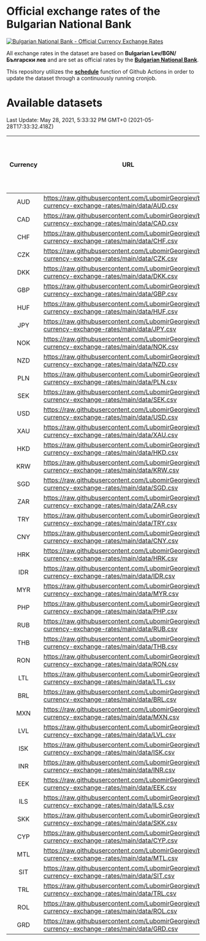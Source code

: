# Official exchange rates of the Bulgarian National Bank

[![Bulgarian National Bank - Official Currency Exchange Rates](https://github.com/LubomirGeorgiev/bnb-currency-exchange-rates/actions/workflows/update-rates.yml/badge.svg?branch=main)](https://github.com/LubomirGeorgiev/bnb-currency-exchange-rates/actions/workflows/update-rates.yml)

All exchange rates in the dataset are based on **Bulgarian Lev/BGN/Български лев** and are set as official rates by the [**Bulgarian National Bank**](https://www.bnb.bg/Statistics/StExternalSector/StExchangeRates/StERForeignCurrencies/index.htm?toLang=_EN).

This repository utilizes the [**schedule**](https://docs.github.com/en/actions/reference/events-that-trigger-workflows) function of Github Actions in order to update the dataset through a continuously running cronjob.

# Available datasets

<!-- START LINKS (DO NOT EVER FU*ING DELETE THIS COMMENT FOR THE LOVE OF YOUR LIFE!!! IF YOU ARE CURIOS HOW IT WORKS, YOU CAN HAVE A LOOK AT ./src/updateReadme.ts) -->

Last Update: May 28, 2021, 5:33:32 PM GMT+0 (2021-05-28T17:33:32.418Z)

| Currency | URL                                                                                             | Number of records | Number of missing days that were filled in |
| :------: | ----------------------------------------------------------------------------------------------- | :---------------: | :----------------------------------------: |
|   AUD    | https://raw.githubusercontent.com/LubomirGeorgiev/bnb-currency-exchange-rates/main/data/AUD.csv |       7786        |                    2405                    |
|   CAD    | https://raw.githubusercontent.com/LubomirGeorgiev/bnb-currency-exchange-rates/main/data/CAD.csv |       7786        |                    2405                    |
|   CHF    | https://raw.githubusercontent.com/LubomirGeorgiev/bnb-currency-exchange-rates/main/data/CHF.csv |       7786        |                    2405                    |
|   CZK    | https://raw.githubusercontent.com/LubomirGeorgiev/bnb-currency-exchange-rates/main/data/CZK.csv |       7786        |                    2405                    |
|   DKK    | https://raw.githubusercontent.com/LubomirGeorgiev/bnb-currency-exchange-rates/main/data/DKK.csv |       7786        |                    2405                    |
|   GBP    | https://raw.githubusercontent.com/LubomirGeorgiev/bnb-currency-exchange-rates/main/data/GBP.csv |       7786        |                    2405                    |
|   HUF    | https://raw.githubusercontent.com/LubomirGeorgiev/bnb-currency-exchange-rates/main/data/HUF.csv |       7786        |                    2405                    |
|   JPY    | https://raw.githubusercontent.com/LubomirGeorgiev/bnb-currency-exchange-rates/main/data/JPY.csv |       7786        |                    2405                    |
|   NOK    | https://raw.githubusercontent.com/LubomirGeorgiev/bnb-currency-exchange-rates/main/data/NOK.csv |       7786        |                    2405                    |
|   NZD    | https://raw.githubusercontent.com/LubomirGeorgiev/bnb-currency-exchange-rates/main/data/NZD.csv |       7786        |                    2405                    |
|   PLN    | https://raw.githubusercontent.com/LubomirGeorgiev/bnb-currency-exchange-rates/main/data/PLN.csv |       7786        |                    2405                    |
|   SEK    | https://raw.githubusercontent.com/LubomirGeorgiev/bnb-currency-exchange-rates/main/data/SEK.csv |       7786        |                    2405                    |
|   USD    | https://raw.githubusercontent.com/LubomirGeorgiev/bnb-currency-exchange-rates/main/data/USD.csv |       7786        |                    2405                    |
|   XAU    | https://raw.githubusercontent.com/LubomirGeorgiev/bnb-currency-exchange-rates/main/data/XAU.csv |       7786        |                    2407                    |
|   HKD    | https://raw.githubusercontent.com/LubomirGeorgiev/bnb-currency-exchange-rates/main/data/HKD.csv |       7484        |                    2314                    |
|   KRW    | https://raw.githubusercontent.com/LubomirGeorgiev/bnb-currency-exchange-rates/main/data/KRW.csv |       7484        |                    2314                    |
|   SGD    | https://raw.githubusercontent.com/LubomirGeorgiev/bnb-currency-exchange-rates/main/data/SGD.csv |       7484        |                    2314                    |
|   ZAR    | https://raw.githubusercontent.com/LubomirGeorgiev/bnb-currency-exchange-rates/main/data/ZAR.csv |       7484        |                    2314                    |
|   TRY    | https://raw.githubusercontent.com/LubomirGeorgiev/bnb-currency-exchange-rates/main/data/TRY.csv |       5968        |                    1846                    |
|   CNY    | https://raw.githubusercontent.com/LubomirGeorgiev/bnb-currency-exchange-rates/main/data/CNY.csv |       5848        |                    1810                    |
|   HRK    | https://raw.githubusercontent.com/LubomirGeorgiev/bnb-currency-exchange-rates/main/data/HRK.csv |       5848        |                    1810                    |
|   IDR    | https://raw.githubusercontent.com/LubomirGeorgiev/bnb-currency-exchange-rates/main/data/IDR.csv |       5848        |                    1810                    |
|   MYR    | https://raw.githubusercontent.com/LubomirGeorgiev/bnb-currency-exchange-rates/main/data/MYR.csv |       5848        |                    1810                    |
|   PHP    | https://raw.githubusercontent.com/LubomirGeorgiev/bnb-currency-exchange-rates/main/data/PHP.csv |       5848        |                    1810                    |
|   RUB    | https://raw.githubusercontent.com/LubomirGeorgiev/bnb-currency-exchange-rates/main/data/RUB.csv |       5848        |                    1810                    |
|   THB    | https://raw.githubusercontent.com/LubomirGeorgiev/bnb-currency-exchange-rates/main/data/THB.csv |       5848        |                    1810                    |
|   RON    | https://raw.githubusercontent.com/LubomirGeorgiev/bnb-currency-exchange-rates/main/data/RON.csv |       5789        |                    1792                    |
|   LTL    | https://raw.githubusercontent.com/LubomirGeorgiev/bnb-currency-exchange-rates/main/data/LTL.csv |       5151        |                    1580                    |
|   BRL    | https://raw.githubusercontent.com/LubomirGeorgiev/bnb-currency-exchange-rates/main/data/BRL.csv |       4878        |                    1513                    |
|   MXN    | https://raw.githubusercontent.com/LubomirGeorgiev/bnb-currency-exchange-rates/main/data/MXN.csv |       4878        |                    1513                    |
|   LVL    | https://raw.githubusercontent.com/LubomirGeorgiev/bnb-currency-exchange-rates/main/data/LVL.csv |       4788        |                    1468                    |
|   ISK    | https://raw.githubusercontent.com/LubomirGeorgiev/bnb-currency-exchange-rates/main/data/ISK.csv |       4784        |                    1481                    |
|   INR    | https://raw.githubusercontent.com/LubomirGeorgiev/bnb-currency-exchange-rates/main/data/INR.csv |       4511        |                    1399                    |
|   EEK    | https://raw.githubusercontent.com/LubomirGeorgiev/bnb-currency-exchange-rates/main/data/EEK.csv |       3996        |                    1222                    |
|   ILS    | https://raw.githubusercontent.com/LubomirGeorgiev/bnb-currency-exchange-rates/main/data/ILS.csv |       3787        |                    1180                    |
|   SKK    | https://raw.githubusercontent.com/LubomirGeorgiev/bnb-currency-exchange-rates/main/data/SKK.csv |       2968        |                    910                     |
|   CYP    | https://raw.githubusercontent.com/LubomirGeorgiev/bnb-currency-exchange-rates/main/data/CYP.csv |       2904        |                    888                     |
|   MTL    | https://raw.githubusercontent.com/LubomirGeorgiev/bnb-currency-exchange-rates/main/data/MTL.csv |       2602        |                    797                     |
|   SIT    | https://raw.githubusercontent.com/LubomirGeorgiev/bnb-currency-exchange-rates/main/data/SIT.csv |       2540        |                    776                     |
|   TRL    | https://raw.githubusercontent.com/LubomirGeorgiev/bnb-currency-exchange-rates/main/data/TRL.csv |       1816        |                    557                     |
|   ROL    | https://raw.githubusercontent.com/LubomirGeorgiev/bnb-currency-exchange-rates/main/data/ROL.csv |       1695        |                    522                     |
|   GRD    | https://raw.githubusercontent.com/LubomirGeorgiev/bnb-currency-exchange-rates/main/data/GRD.csv |        361        |                    109                     |

<!-- END LINKS (DO NOT EVER FU*ING DELETE THIS COMMENT FOR THE LOVE OF YOUR LIFE!!! IF YOU ARE CURIOS HOW IT WORKS, YOU CAN HAVE A LOOK AT ./src/updateReadme.ts) -->
